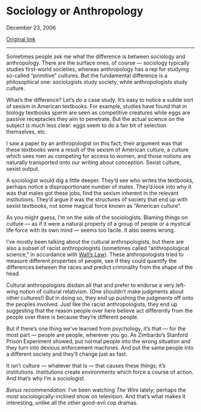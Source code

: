Sociology or Anthropology
=========================

December 23, 2006

[Original link](http://www.aaronsw.com/weblog/socvanthro)

* * * * *

Sometimes people ask me what the difference is between sociology and
anthropology. There are the surface ones, of course — sociology
typically studies first-world societies, whereas anthropology has a rep
for studying so-called “primitive” cultures. But the fundamental
difference is a philosophical one: sociologists study society, while
anthropologists study culture.

What’s the difference? Let’s do a case study. It’s easy to notice a
subtle sort of sexism in American textbooks. For example, studies have
found that in biology textbooks sperm are seen as competitive creatures
while eggs are passive receptacles they aim to penetrate. But the actual
science on the subject is much less clear: eggs seem to do a fair bit of
selection themselves, etc.

I saw a paper by an anthropologist on this fact; their argument was that
these textbooks were a result of the sexism of American culture, a
culture which sees men as competing for access to women, and those
notions are naturally transported onto our writing about conception.
Sexist culture, sexist output.

A sociologist would dig a little deeper. They’d see who writes the
textbooks, perhaps notice a disproportionate number of males. They’d
look into why it was that males got these jobs, find the sexism inherent
in the relevant institutions. They’d argue it was the structures of
society that end up with sexist textbooks, not some magical force known
as “American culture”.

As you might guess, I’m on the side of the sociologists. Blaming things
on culture — as if it were a natural property of a group of people or a
mystical life force with its own mind — seems too facile. It also seems
wrong.

I’ve mostly been talking about the cultural anthropologists, but there
are also a subset of racist anthropologists (sometimes called
“anthropological science,” in accordance with [Wall’s
Law](http://www.aaronsw.com/weblog/psuedoscientism)). These
anthropologists tried to measure different properties of people, see if
they could quantify the differences between the races and predict
criminality from the shape of the head.

Cultural anthropologists disdain all that and prefer to endorse a very
left-wing notion of cultural relativism. (One shouldn’t make judgments
about other cultures!) But in doing so, they end up pushing the
judgments off onto the peoples involved. Just like the racist
anthropologists, they end up suggesting that the reason people over here
believe act differently from the people over there is because they’re
different people.

But if there’s one thing we’ve learned from psychology, it’s that — for
the most part — people are people, wherever you go. As Zimbardo’s
Stanford Prison Experiment showed, put normal people into the wrong
situation and they turn into devious enforcement machines. And put the
same people into a different society and they’ll change just as fast.

It isn’t culture — whatever that is — that causes these things; it’s
institutions. Institutions create environments which force a course of
action. And that’s why I’m a sociologist.

*Bonus recommendation:* I’ve been watching *The Wire* lately; perhaps
the most sociologically-inclined show on television. And that’s what
makes it interesting, unlike all the other good-evil cop dramas.
